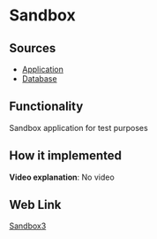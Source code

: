 # Sandbox

## Sources

- [Application](https://github.com/LearnFractal/FractalPlatform/tree/main/FractalPlatform.Examples/Applications/Sandbox3/Sandbox3Application.cs)
- [Database](https://github.com/LearnFractal/FractalPlatform/tree/main/FractalPlatform.Examples/Databases/Sandbox3)

## Functionality

Sandbox application for test purposes

## How it implemented

**Video explanation**: No video

## Web Link

[Sandbox3](https://fraplat.tech/mars/Sandbox3)

